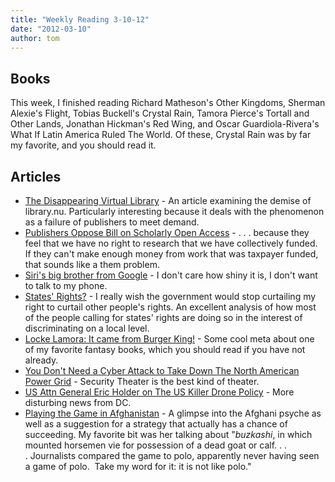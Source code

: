 ```yaml
---
title: "Weekly Reading 3-10-12"
date: "2012-03-10"
author: tom
---
```


## Books

This week, I finished reading Richard Matheson's Other Kingdoms, Sherman Alexie's Flight, Tobias Buckell's Crystal Rain, Tamora Pierce's Tortall and Other Lands, Jonathan Hickman's Red Wing, and Oscar Guardiola-Rivera's What If Latin America Ruled The World. Of these, Crystal Rain was by far my favorite, and you should read it.

## Articles

- [The Disappearing Virtual Library](http://www.aljazeera.com/indepth/opinion/2012/02/2012227143813304790.html) - An article examining the demise of library.nu. Particularly interesting because it deals with the phenomenon as a failure of publishers to meet demand.
- [Publishers Oppose Bill on Scholarly Open Access](http://www.insidehighered.com/quicktakes/2012/03/06/publishers-oppose-bill-scholarly-open-access) - . . . because they feel that we have no right to research that we have collectively funded. If they can't make enough money from work that was taxpayer funded, that sounds like a them problem.
- [Siri's big brother from Google](http://www.cringely.com/2012/03/siris-big-brother-from-google/) - I don't care how shiny it is, I don't want to talk to my phone.
- [States' Rights?](http://www.lemodesittjr.com/2012/03/06/states-rights/) - I really wish the government would stop curtailing my right to curtail other people's rights. An excellent analysis of how most of the people calling for states' rights are doing so in the interest of discriminating on a local level.
- [Locke Lamora: It came from Burger King!](http://scott-lynch.livejournal.com/270292.html) - Some cool meta about one of my favorite fantasy books, which you should read if you have not already.
- [You Don't Need a Cyber Attack to Take Down The North American Power Grid](http://globalguerrillas.typepad.com/globalguerrillas/2012/03/you-dont-need-a-cyber-attack-to-take-down-the-north-american-power-grid.html) - Security Theater is the best kind of theater.
- [US Attn General Eric Holder on The US Killer Drone Policy](http://globalguerrillas.typepad.com/globalguerrillas/2012/03/note-us-attn-general-eric-holder-on-the-us-killer-drone-policy-.html) - More disturbing news from DC.
- [Playing the Game in Afghanistan](http://www.tomdispatch.com/blog/175513/tomgram%3A_ann_jones%2C_playing_the_game_in_afghanistan/) - A glimpse into the Afghani psyche as well as a suggestion for a strategy that actually has a chance of succeeding. My favorite bit was her talking about "_buzkashi_, in which mounted horsemen vie for possession of a dead goat or calf. . . . Journalists compared the game to polo, apparently never having seen a game of polo.  Take my word for it: it is not like polo."

